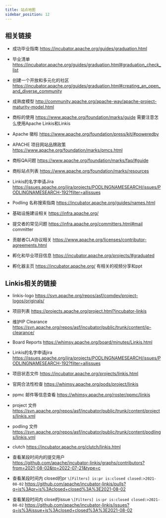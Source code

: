 ```yaml
---
title: 站点地图
sidebar_position: 12
---
```


## 相关链接

- 成功毕业指南  https://incubator.apache.org/guides/graduation.html

- 毕业清单    <https://incubator.apache.org/guides/graduation.html#graduation_check_list>

- 创建一个开放和多元化的社区  <https://incubator.apache.org/guides/graduation.html#creating_an_open_and_diverse_community>

- 成熟度模型  <http://community.apache.org/apache-way/apache-project-maturity-model.html>

- 商标的使用  <https://www.apache.org/foundation/marks/guide> 需要注意怎么使用Apache Linkis和Linkis

- Apache 徽标  https://www.apache.org/foundation/press/kit/#poweredby

- APACHE 项目网站品牌政策 <https://www.apache.org/foundation/marks/pmcs.html>

- 商标QA问题  <https://www.apache.org/foundation/marks/faq/#guide>

- 商标站点列表 <https://www.apache.org/foundation/marks/resources>

- Linkis的名字申请Jira <https://issues.apache.org/jira/projects/PODLINGNAMESEARCH/issues/PODLINGNAMESEARCH-192?filter=allissues>

- Podling 名称搜索指南 https://incubator.apache.org/guides/names.html

- 基础设施建设相关  https://infra.apache.org/

- 提交者的常见问题 <https://infra.apache.org/committers.html#mail>  committer

- 贡献者CLA协议相关  https://www.apache.org/licenses/contributor-agreements.html

- 孵化和毕业项目信息  <https://incubator.apache.org/projects/#graduated>

- 孵化器主页  <https://incubator.apache.org/> 有相关的视频分享和ppt

## Linkis相关的链接

- linkis-logo  <https://svn.apache.org/repos/asf/comdev/project-logos/originals/>
- 项目列表 <https://projects.apache.org/project.html?incubator-linkis>
- 维护IP Clearance <https://svn.apache.org/repos/asf/incubator/public/trunk/content/ip-clearance/>
- Board Reports <https://whimsy.apache.org/board/minutes/Linkis.html>
- Linkis的名字申请jira  https://issues.apache.org/jira/projects/PODLINGNAMESEARCH/issues/PODLINGNAMESEARCH-192?filter=allissues
- 项目状态文件  <https://incubator.apache.org/projects/linkis.html>
- 官网合法性检查  <https://whimsy.apache.org/pods/project/linkis>
- ppmc 邮件等信息查看 <https://whimsy.apache.org/roster/ppmc/linkis>
- project 文件  https://svn.apache.org/repos/asf/incubator/public/trunk/content/projects/linkis.xml
- podling 文件 <https://svn.apache.org/repos/asf/incubator/public/trunk/content/podlings/linkis.yml>
- clutch  <https://incubator.apache.org/clutch/linkis.html>

- 查看某段时间内的提交用户  
<https://github.com/apache/incubator-linkis/graphs/contributors?from=2021-08-02&to=2022-07-21&type=c>

- 查看某段时间内 closed的pr
`\[Filters] is:pr is:closed closed:>2021-08-02`
<https://github.com/apache/incubator-linkis/pulls?q=is%3Apr+is%3Aclosed+closed%3A%3E2021-08-02>

- 查看某段时间内  close的issue
`\[Filters] is:pr is:closed closed:>2021-08-02`
<https://github.com/apache/incubator-linkis/issues?q=is%3Aissue+is%3Aclosed+closed%3A%3E2021-08-02>
